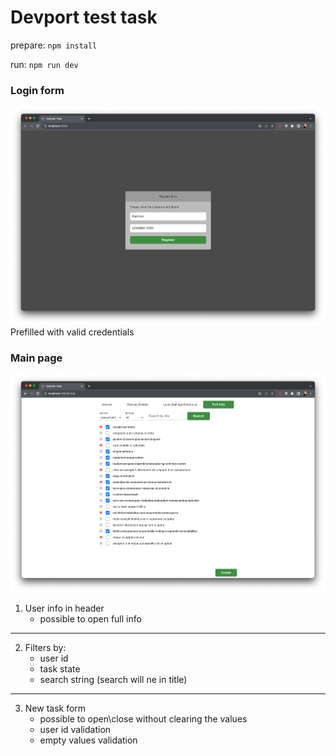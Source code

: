 # Devport test task

prepare: `npm install`

run: `npm run dev`

### Login form
![Login form](/screenshoots/login.png)
Prefilled with valid credentials


### Main page
![Main page](/screenshoots/tasks.png)

1. User info in header
	- possible to open full info
---
2. Filters by:
	- user id
	- task state
	- search string (search will ne in title)
---
3. New task form
	- possible to open\close without clearing the values
	- user id validation
	- empty values validation
